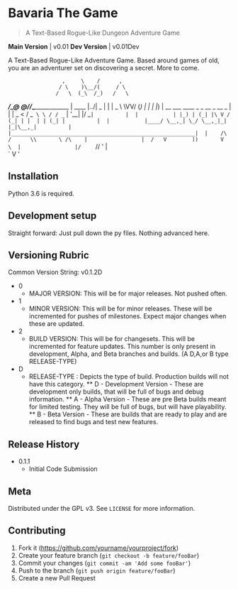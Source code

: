 # Bavaria The Game
> A Text-Based Rogue-Like Dungeon Adventure Game

**Main Version** | v0.01
**Dev Version**  | v0.01Dev

A Text-Based Rogue-Like Adventure Game.  Based around games of old, you are an adventurer set on discovering a secret.  More to come.

                     ,     \    /      ,                     
                    / \    )\__/(     / \                    
                   /   \  (_\  /_)   /   \                   
__________________/_____\__\@  @/___/_____\_________________ 
|            ____          |\../|        _                 | 
|           |  _ \          \VV/        (_)                | 
|           | |_) | __ ___   ____ _ _ __ _  __ _           | 
|           |  _ < / _` \ \ / / _` | '__| |/ _` |          | 
|           | |_) | (_| |\ V / (_| | |  | | (_| |          | 
|           |____/ \__,_| \_/ \__,_|_|  |_|\__,_|          | 
|__________________________________________________________| 
            |    /\ /      \\       \ /\    |                
            |  /   V        ))       V   \  |                
            |/     `       //        '     \|                
            `              V                '               

## Installation

Python 3.6 is required.

## Development setup

Straight forward: Just pull down the py files.  Nothing advanced here.

## Versioning Rubric

Common Version String: v0.1.2D
* 0
  * MAJOR VERSION:  This will be for major releases.  Not pushed often.
* 1
  * MINOR VERSION:  This will be for minor releases.  These will be incremented for pushes of milestones.  Expect major changes when      these are updated.
* 2
  * BUILD VERSION:  This will be for changesets.  This will be incremented for feature updates. This number is only present in development, Alpha, and Beta branches and builds.  (A D,A,or B type RELEASE-TYPE)
* D
  * RELEASE-TYPE :  Depicts the type of build.  Production builds will not have this category.
    ** D - Development Version - These are development only builds, that will be full of bugs and debug information.
    ** A - Alpha Version - These are pre Beta builds meant for limited testing.  They will be full of bugs, but will have playability.
    ** B - Beta Version - These are builds that are ready to play and are released to find bugs and test new features.

## Release History

* 0.1.1
    * Initial Code Submission

## Meta

Distributed under the GPL v3. See ``LICENSE`` for more information.

## Contributing

1. Fork it (<https://github.com/yourname/yourproject/fork>)
2. Create your feature branch (`git checkout -b feature/fooBar`)
3. Commit your changes (`git commit -am 'Add some fooBar'`)
4. Push to the branch (`git push origin feature/fooBar`)
5. Create a new Pull Request
